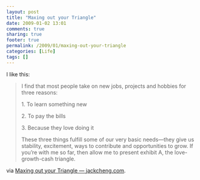 ```yaml
---
layout: post
title: "Maxing out your Triangle"
date: 2009-01-02 13:01
comments: true
sharing: true
footer: true
permalink: /2009/01/maxing-out-your-triangle
categories: [Life]
tags: []
---
```

I like this:
<blockquote>
<p>I find that most people take on new jobs, projects and hobbies for three reasons:</p>
<p>   1. To learn something new</p>
<p>   2. To pay the bills</p>
<p>   3. Because they love doing it</p>
<p>These three things fulfill some of our very basic needs—they give us stability, excitement, ways to contribute and opportunities to grow. If you’re with me so far, then allow me to present exhibit A, the love-growth-cash triangle.</p>
</blockquote>
<p>via <a href='http://www.jackcheng.com/maxing-out-your-triangle'>Maxing out your Triangle — jackcheng.com</a>.</p>				